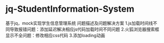 # jq-StudentInformation-System
基于jq，mock实现学生信息管理系统
问题描述及问题解决方案
  1.js加载时间线不同导致报错问题：添加延迟解决相应js代码加载时间不同问题
  2.火狐浏览器搜索框显示不全问题：修改相应css代码
  3.添加loading动画
